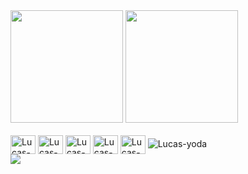 <div>
    <a href="https://github.com/lucaslvor22"></a>
    <img height="180em"
        src="https://github-readme-stats.vercel.app/api?username=lucaslavor22&show_icons=true&theme=dracula&include_all_commits=true&count_private=true" />
    <img height="180em"
        src="https://github-readme-stats.vercel.app/api/top-langs/?username=lucaslavor22&layout=compact&langs_count=168theme=dracula" />
</div>
<div style="display: inline_block"><br>
    <img align="center" alt="Lucas-HTML" height="30" width="40"
        src="https://cdn.jsdelivr.net/gh/devicons/devicon/icons/html5/html5-original.svg" />
    <img align="center" alt="Lucas-CSS" height="30" width="40"
        src="https://cdn.jsdelivr.net/gh/devicons/devicon/icons/css3/css3-original.svg" />
    <img align="center" alt="Lucas-JS" height="30" width="40"
        src="https://cdn.jsdelivr.net/gh/devicons/devicon/icons/javascript/javascript-original.svg" />
    <img align="center" alt="Lucas-PYTHON" height="30" width="40"
        src="https://cdn.jsdelivr.net/gh/devicons/devicon/icons/python/python-original.svg" />
    <img align="center" alt="Lucas-JAVA" height="30" width="40"
        src="https://cdn.jsdelivr.net/gh/devicons/devicon/icons/java/java-original.svg" />
    <img aling="right" alt="Lucas-yoda"
        src="https://cdn.discordapp.com/attachments/795358919417397249/8254305899581688872/h1.gif">
</div>

<div>
    <a href="https://www.linkedin.com/in/lucas-de-lavor-andrade-49a757240/" target="_blank"><img src="https://cdn-icons-png.flaticon.com/512/3536/3536505.png" target="_blank"></a>
</div>
